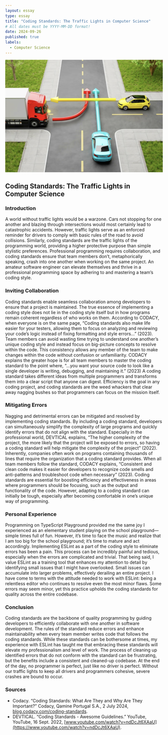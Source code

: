 ```yaml
---
layout: essay
type: essay
title: "Coding Standards: The Traffic Lights in Computer Science"
# All dates must be YYYY-MM-DD format!
date: 2024-09-26
published: true
labels:
  - Computer Science
---
```


![Traffic Stop](../img/TrafficStop.jpeg)


## Coding Standards: The Traffic Lights in Computer Science

### Introduction

A world without traffic lights would be a warzone. Cars not stopping for one another and blazing through intersections would most certainly lead to catastrophic accidents. However, traffic lights serve as an enforced reminder for drivers to comply with basic rules of the road to avoid collisions. Similarly, coding standards are the traffic lights of the programming world, providing a higher protective purpose than simple stylistic preferences. Professional programming requires collaboration, and coding standards ensure that team members don’t, metaphorically speaking, crash into one another when working on the same project. An amateur software engineer can elevate themselves and thrive in a professional programming space by adhering to and mastering a team’s coding style.

### Inviting Collaboration

Coding standards enable seamless collaboration among developers to ensure that a project is maintained. The true essence of implementing a coding style does not lie in the coding style itself but in how programs remain coherent regardless of who works on them. According to CODACY, when everyone is on the same page, “Coding standards also make life easier for your testers, allowing them to focus on analyzing and reviewing your code’s logic instead of fixing formatting and style errors…” (2023). Team members can avoid wasting time trying to understand one another’s unique coding style and instead focus on big-picture concepts to resolve within the code. This consistency allows any member of the team to make changes within the code without confusion or unfamiliarity. CODACY explains the greater hope is for all team members to master the coding standard to the point where, “...you want your source code to look like a single developer is writing, debugging, and maintaining it.” (2023) A coding standard takes different ideas from multiple programmers and transforms them into a clear script that anyone can digest. Efficiency is the goal in any coding project, and coding standards are the weed whackers that clear away nagging bushes so that programmers can focus on the mission itself.

### Mitigating Errors

Nagging and detrimental errors can be mitigated and resolved by implementing coding standards. By including a coding standard, developers can simultaneously simplify the complexity of large programs and quickly identify errors that do not align with the standard. Especially in the professional world, DEVTICAL explains, “The higher complexity of the project, the more likely that the project will be exposed to errors, so having a coding standard will help mitigate the complexity of the project” (2022). Inherently, companies often work on programs containing thousands of lines that require the organization that a coding standard provides. When all team members follow the standard, CODACY explains, “Consistent and clean code makes it easier for developers to recognize code smells and anti-patterns and troubleshoot code when necessary” (2023). Coding standards are essential for boosting efficiency and effectiveness in areas where programmers should be focusing, such as the output and functionality of the code. However, adapting to a coding standard can initially be tough, especially after becoming comfortable in one’s unique way of programming.

### Personal Experience

Programming on TypeScript Playground provided me the same joy I experienced as an elementary student playing on the school playground—simple times full of fun. However, it’s time to face the music and realize that I am too big for the school playground; it’s time to mature and act accordingly. Implementing ESLint as a part of the coding style to eliminate errors has been a pain. This process can be incredibly painful and tedious, especially when the errors are complicated and trivial. That being said, I value ESLint as a training tool that enhances my attention to detail by identifying small issues that I might have overlooked. Small issues can accumulate into larger problems, effectively derailing an entire project. I have come to terms with the attitude needed to work with ESLint: being a relentless editor who continues to resolve even the most minor flaws. Some errors may seem minor, yet this practice upholds the coding standards for quality across the entire codebase.

### Conclusion

Coding standards are the backbone of quality programming by guiding developers to efficiently collaborate with one another in software development. The rules of the standard reduce errors and enhance maintainability when every team member writes code that follows the coding standards. While these standards can be bothersome at times, my experience with ESLint has taught me that embracing these standards will elevate my professionalism and level of work. The process of cleaning up identified errors that do not conform with the standard can be frustrating, but the benefits include a consistent and cleaned-up codebase. At the end of the day, no programmer is perfect, just like no driver is perfect. Without our traffic lights to keep all drivers and programmers cohesive, severe crashes are bound to occur.

### Sources

- Codacy. “Coding Standards: What Are They and Why Are They Important?” Codacy, Qamine Portugal S.A., 2 July 2024, [blog.codacy.com/coding-standards](https://blog.codacy.com/coding-standards).
- DEVTICAL. “Coding Standards - Awesome Guidelines.” YouTube, YouTube, 16 Sept. 2022, [www.youtube.com/watch?v=ndDcJt6XAaU](https://www.youtube.com/watch?v=ndDcJt6XAaU).
